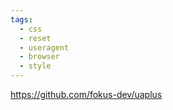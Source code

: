 ```yaml
---
tags:
  - css
  - reset
  - useragent
  - browser
  - style
---
```

https://github.com/fokus-dev/uaplus